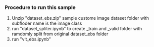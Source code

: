 ### Procedure to run this sample <br/>
1. Unzip "dataset_ebs.zip" sample custome image dataset folder with subfloder name is the image class <br/>
2. run "dataset_spliter.ipynb" to create _train and _valid folder with ramdomly split from original dataset_ebs folder<br/>
3. run "vit_ebs.ipynb" <br/>
